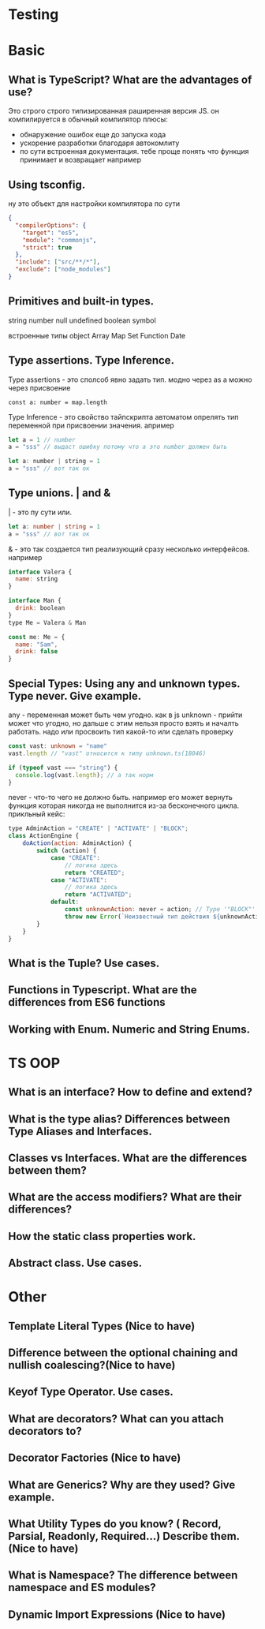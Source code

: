 # Testing

# Basic
##	What is TypeScript? What are the advantages of use?

Это строго строго типизированная раширенная версия JS. он компилируется в обычный компилятор
плюсы:
- обнаружение ошибок еще до запуска кода
- ускорение разработки благодаря автокомлиту
- по сути встроенная документация. тебе проще понять что функция принимает и возвращает например

##	Using tsconfig.

ну это объект для настройки компилятора по сути
```json
{
  "compilerOptions": {
    "target": "es5",
    "module": "commonjs",
    "strict": true
  },
  "include": ["src/**/*"],
  "exclude": ["node_modules"]
}
```
##	Primitives and built-in types.
string
number
null
undefined
boolean
symbol

встроенные типы
object
Array
Map
Set
Function
Date

##	Type assertions. Type Inference.

Type assertions - это сполсоб явно задать тип. модно через as а можно через присвоение

`const a: number = map.length`

Type Inference - это свойство тайпскрипта автоматом опрелять тип  переменной при присвоении значения. апример

```js
let a = 1 // number
a = "sss" // выдаст ошибку потому что а это number должен быть

let a: number | string = 1
a = "sss" // вот так ок
```


##	Type unions. | and &

| -  это пу сути или.
```ts
let a: number | string = 1
a = "sss" // вот так ок
```

& - это так создается тип реализующий сразу несколько интерфейсов. например
```js
interface Valera {
  name: string
}

interface Man {
  drink: boolean
}
type Me = Valera & Man

const me: Me = {
  name: "Sam",
  drink: false
}
```


##	Special Types: Using any and unknown types. Type never. Give example.

any - переменная может быть чем угодно. как в js
unknown - прийти может что угодно, но дальше с этим нельзя просто взять и началть работать. надо или просвоить тип какой-то или сделать проверку
```ts
const vast: unknown = "name"
vast.length // "vast" относится к типу unknown.ts(18046)

if (typeof vast === "string") {
  console.log(vast.length); // а так норм
}
```
never - что-то чего не должно быть. например его может вернуть функция которая никогда не выполнится из-за бесконечного цикла. прикльный кейс:
```js
type AdminAction = "CREATE" | "ACTIVATE" | "BLOCK";
class ActionEngine {
    doAction(action: AdminAction) {
        switch (action) {
            case "CREATE":
                // логика здесь
                return "CREATED";
            case "ACTIVATE":
                // логика здесь
                return "ACTIVATED";
            default:
                const unknownAction: never = action; // Type '"BLOCK"' is not assignable to type 'never'.ts(2322)
                throw new Error(`Неизвестный тип действия ${unknownAction}`);
        }
    }
}
```

##	What is the Tuple? Use cases.
##	Functions in Typescript. What are the differences from ES6 functions
##	Working with Enum. Numeric and String Enums.
# TS OOP
##	What is an interface? How to define and extend?
##	What is the type alias?  Differences between Type Aliases and Interfaces.
##	Classes vs Interfaces. What are the differences between them?
##	What are the access modifiers? What are their differences?
##	How the static class properties work.
##	Abstract class. Use cases.
# Other
##	Template Literal Types (Nice to have)
##	Difference between the optional chaining and nullish coalescing?(Nice to have)
##	Keyof Type Operator. Use cases.
##	What are decorators? What can you attach decorators to?
##	Decorator Factories (Nice to have)
##	What are Generics? Why are they used? Give example.
##	What Utility Types do you know? ( Record, Parsial, Readonly, Required...) Describe them. (Nice to have) 
##	What is Namespace?  The difference between namespace and ES modules?
##	Dynamic Import Expressions (Nice to have)

